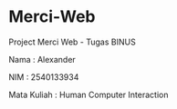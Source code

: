 # Merci-Web

Project Merci Web - Tugas BINUS 

Nama : Alexander

NIM : 2540133934

Mata Kuliah : Human Computer Interaction 
